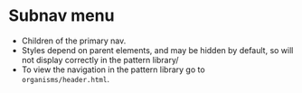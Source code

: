 # Subnav menu

- Children of the primary nav.
- Styles depend on parent elements, and may be hidden by default, so will not display correctly in the pattern library/
- To view the navigation in the pattern library go to `organisms/header.html`.
